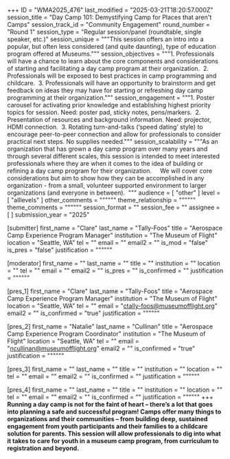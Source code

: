 +++
ID = "WMA2025_476"
last_modified = "2025-03-21T18:20:57.000Z"
session_title = "Day Camp 101: Demystifying Camp for Places that aren't Camps"
session_track_id = "Community Engagement"
round_number = "Round 1"
session_type = "Regular session/panel (roundtable, single speaker, etc.)"
session_unique = """This session offers an intro into a popular, but often less considered (and quite daunting), type of education program offered at Museums."""
session_objectives = """1. Professionals will have a chance to learn about the core components and considerations of starting and facilitating a day camp program at their organization. 
2. Professionals will be exposed to best practices in camp programming and childcare. 
3. Professionals will have an opportunity to brainstorm and get feedback on ideas they may have for starting or refreshing day camp programming at their organization."""
session_engagement = """1. Poster carousel for activating prior knowledge and establishing highest priority topics for session. Need: poster pad, sticky notes, pens/markers. 
2. Presentation of resources and background information. Need: projector, HDMI connection. 
3. Rotating turn-and-talks (‘speed dating’ style) to encourage peer-to-peer connection and allow for professionals to consider practical next steps. No supplies needed."""
session_scalability = """As an organization that has grown a day camp program over many years and through several different scales, this session is intended to meet interested professionals where they are when it comes to the idea of building or refining a day camp program for their organization.  
 
We will cover core considerations but aim to show how they can be accomplished in any organization - from a small, volunteer supported environment to larger organizations (and everyone in between). 
"""
audience = [ "other" ]
level = [ "alllevels" ]
other_comments = """"""
theme_relationship = """"""
theme_comments = """"""
session_format = ""
session_fee = ""
assignee = [  ]
submission_year = "2025"

[submitter]
first_name = "Clare"
last_name = "Tally-Foos"
title = "Aerospace Camp Experience Program Manager"
institution = "The Museum of Flight"
location = "Seattle, WA"
tel = ""
email = ""
email2 = ""
is_mod = "false"
is_pres = "false"
justification = """"""

[moderator]
first_name = ""
last_name = ""
title = ""
institution = ""
location = ""
tel = ""
email = ""
email2 = ""
is_pres = ""
is_confirmed = ""
justification = """"""

[pres_1]
first_name = "Clare"
last_name = "Tally-Foos"
title = "Aerospace Camp Experience Program Manager"
institution = "The Museum of Flight"
location = "Seattle, WA"
tel = ""
email = "ctally-foos@museumofflight.org"
email2 = ""
is_confirmed = "true"
justification = """"""

[pres_2]
first_name = "Natalie"
last_name = "Cullinan"
title = "Aerospace Camp Experience Program Coordinator"
institution = "The Museum of Flight"
location = "Seattle, WA"
tel = ""
email = "ncullinan@museumofflight.org"
email2 = ""
is_confirmed = "true"
justification = """"""

[pres_3]
first_name = ""
last_name = ""
title = ""
institution = ""
location = ""
tel = ""
email = ""
email2 = ""
is_confirmed = ""
justification = """"""

[pres_4]
first_name = ""
last_name = ""
title = ""
institution = ""
location = ""
tel = ""
email = ""
email2 = ""
is_confirmed = ""
justification = """"""
+++
**Running a day camp is not for the faint of heart – there’s a lot that goes into planning a safe and successful program! Camps offer many things to organizations and their communities – from building deep, sustained engagement from youth participants and their families to a childcare solution for parents. This session will allow professionals to dig into what it takes to care for youth in a museum camp program, from curriculum to registration and beyond.**
